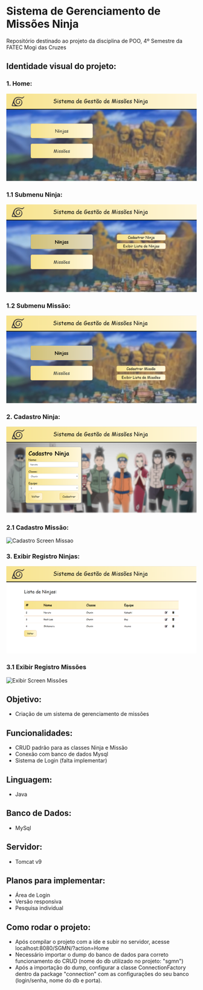 # Sistema de Gerenciamento de Missões Ninja
Repositório destinado ao projeto da disciplina de POO, 4º Semestre da FATEC Mogi das Cruzes

## Identidade visual do projeto:
### 1. Home:
![Home Screen](https://github.com/RRugnA/Gerenciamento-Ninja/blob/master/public/readme_images/Home.png?raw=true)

### 1.1 Submenu Ninja:
![Home Screen Submenu1](https://github.com/RRugnA/Gerenciamento-Ninja/blob/master/public/readme_images/Home-submenu.png?raw=true)

### 1.2 Submenu Missão:
![Home Screen Submenu2](https://github.com/RRugnA/Gerenciamento-Ninja/blob/master/public/readme_images/Home-submenu2.png?raw=true)

### 2. Cadastro Ninja:
![Cadastro Screen Ninja](https://github.com/RRugnA/Gerenciamento-Ninja/blob/master/public/readme_images/Cadastro-Ninja.png?raw=true)

### 2.1 Cadastro Missão:
![Cadastro Screen Missao](https://github.com/RRugnA/Gerenciamento-Ninja/blob/master/public/readme_images/Cadastro-Miss%C3%A3o.png?raw=true)

### 3. Exibir Registro Ninjas:
![Exibir Screen Ninjas](https://github.com/RRugnA/Gerenciamento-Ninja/blob/master/public/readme_images/Exibir-Ninjas.png?raw=true)

### 3.1 Exibir Registro Missões
![Exibir Screen Missões](https://github.com/RRugnA/Gerenciamento-Ninja/blob/master/public/readme_images/Exibir-Miss%C3%B5es.png?raw=true)

## Objetivo:
- Criação de um sistema de gerenciamento de missões

## Funcionalidades:
- CRUD padrão para as classes Ninja e Missão
- Conexão com banco de dados Mysql
- Sistema de Login (falta implementar)

## Linguagem:
- Java

## Banco de Dados:
- MySql

## Servidor:
- Tomcat v9

## Planos para implementar:
- Área de Login
- Versão responsiva
- Pesquisa individual

## Como rodar o projeto:
- Após compilar o projeto com a ide e subir no servidor, acesse localhost:8080/SGMN/?action=Home
- Necessário importar o dump do banco de dados para correto funcionamento do CRUD (nome do db utilizado no projeto: "sgmn")
- Após a importação do dump, configurar a classe ConnectionFactory dentro da package "connection" com as configurações do seu banco (login/senha, nome do db e porta).
